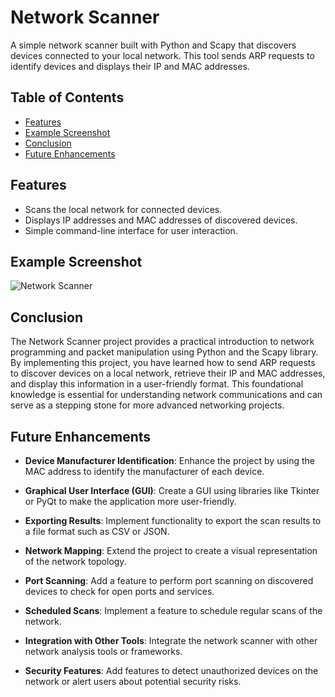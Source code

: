 # Network Scanner

A simple network scanner built with Python and Scapy that discovers devices connected to your local network. This tool sends ARP requests to identify devices and displays their IP and MAC addresses.

## Table of Contents
- [Features](#features)
- [Example Screenshot](#example-screenshot)
- [Conclusion](#conclusion)
- [Future Enhancements](#future-enhancements)

## Features
- Scans the local network for connected devices.
- Displays IP addresses and MAC addresses of discovered devices.
- Simple command-line interface for user interaction.

## Example Screenshot

![Network Scanner](https://github.com/user-attachments/assets/94a81455-1057-417c-9066-27c6c06f35fd)

## Conclusion
The Network Scanner project provides a practical introduction to network programming and packet manipulation using Python and the Scapy library. By implementing this project, you have learned how to send ARP requests to discover devices on a local network, retrieve their IP and MAC addresses, and display this information in a user-friendly format. This foundational knowledge is essential for understanding network communications and can serve as a stepping stone for more advanced networking projects.

## Future Enhancements
- **Device Manufacturer Identification**: Enhance the project by using the MAC address to identify the manufacturer of each device.

- **Graphical User Interface (GUI)**: Create a GUI using libraries like Tkinter or PyQt to make the application more user-friendly.

- **Exporting Results**: Implement functionality to export the scan results to a file format such as CSV or JSON.

- **Network Mapping**: Extend the project to create a visual representation of the network topology.

- **Port Scanning**: Add a feature to perform port scanning on discovered devices to check for open ports and services.

- **Scheduled Scans**: Implement a feature to schedule regular scans of the network.

- **Integration with Other Tools**: Integrate the network scanner with other network analysis tools or frameworks.

- **Security Features**: Add features to detect unauthorized devices on the network or alert users about potential security risks.
